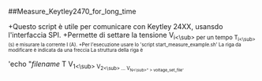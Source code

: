 ##Measure_Keytley2470_for_long_time

+Questo script è utile per comunicare con Keytley 24XX, usansdo l'interfaccia SPI.
+Permette di settare la tensione V<sub>i<\sub> per un tempo T<sub>i<\sub> (s) e misurare la corrente I (A).
+Per l'esecuzione usare lo 'script start_measure_example.sh'
La riga da modificare è indicata da una freccia
La struttura della riga è

'echo "*filename* T V<sub>1<\sub> V<sub>2<\sub> ... V<sub>N<\sub>" > voltage_set_file'

